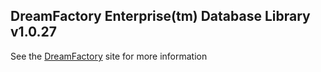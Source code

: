 ## DreamFactory Enterprise(tm) Database Library v1.0.27
See the [DreamFactory](https://www.dreamfactory.com/) site for more information
